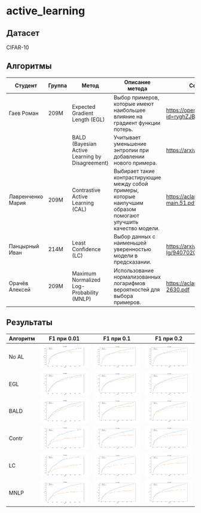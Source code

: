 # active_learning

## Датасет

CIFAR-10

## Алгоритмы


| Студент | Группа | Метод | Описание метода | Ссылка на статью |
| --- | --- | --- | --- | --- |
| Гаев Роман | 209М |  Expected Gradient Length (EGL) | Выбор примеров, которые имеют наибольшее влияние на градиент функции потерь. |  https://openreview.net/pdf?id=ryghZJBKPS |
|            |      |  BALD (Bayesian Active Learning by Disagreement) | Учитывает уменьшение энтропии при добавлении нового примера. | https://arxiv.org/pdf/1112.5745 |                        
| Лавренченко Мария | 209М |  Contrastive Active Learning (CAL)   |Выбирает такие контрастирующие между собой примеры, которые наилучшим образом помогают улучшить качество модели. | https://aclanthology.org/2021.emnlp-main.51.pdf|
| Панцырный Иван | 214М | Least Confidence (LC) | Выбор данных с наименьшей уверенностью модели в предсказании. | https://arxiv.org/pdf/cmp-lg/9407020 |
| Орачёв Алексей | 209М | Maximum Normalized Log-Probability (MNLP) | Использование нормализованных логарифмов вероятностей для выбора примеров. | https://aclanthology.org/W17-2630.pdf |

## Результаты

| Алгоритм  | F1 при 0.01                | F1 при 0.1                | F1 при 0.2                |
|-----------|---------------------------|---------------------------|---------------------------|
| No AL | ![img1](res/no_al_0.01.png) | ![img1](res/no_al_0.1.png)  | ![img1](res/no_al_0.2.png)  |
| EGL | ![img1](res/egl_f1_0.01.png) | ![img2](res/egl_f1_0.1.png) | ![img3](res/egl_f1_0.2.png) |
| BALD | ![img1](res/bald_f1_0.01.png) | ![img2](res/bald_f1_0.1.png) | ![img3](res/bald_f1_0.2.png) |
| Contr |  ![img2](res/contr_f1_0.01.png) | ![img2](res/contr_f1_0.1.png) |  ![img2](res/contr_f1_0.2.png) |
| LC |  ![img2](res/ls_f1_0.01.png) |  ![img2](res/ls_f1_0.1.png)  |  ![img2](res/ls_f1_0.2.png) |
| MNLP | ![img2](res/mnlp_f1_0.01.png) | ![img2](res/mnlp_f1_0.1.png)  | ![img2](res/mnlp_f1_0.2.png)  |
